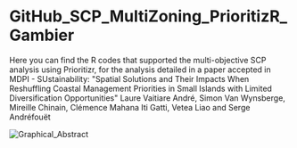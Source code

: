 # GitHub_SCP_MultiZoning_PrioritizR_Gambier
Here you can find the R codes that supported the multi-objective SCP analysis using Prioritizr, 
for the analysis detailed in a paper accepted in MDPI - SUstainability: 
"Spatial Solutions and Their Impacts When Reshuffling Coastal Management Priorities in Small Islands with Limited 
Diversification Opportunities"
Laure Vaitiare André, Simon Van Wynsberge, Mireille Chinain, Clémence Mahana Iti Gatti, Vetea Liao and Serge Andréfouët

 ![Graphical_Abstract](https://user-images.githubusercontent.com/99634086/159410569-7759a903-a6bb-4ece-8686-63ce48ea13d3.jpg)

